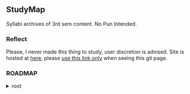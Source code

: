 ## StudyMap

Syllabi archives of 3rd sem content. No Pun Intended.

### Reflect
Please, I never made this thing  to study, user discretion is advised. Site is hosted at [here](https://hari01584.github.io/studymap/), please [use this link only](https://hari01584.github.io/studymap/) when seeing this git page.


### ROADMAP
<details><summary> root </summary><blockquote>
<details><summary> home </summary><blockquote>
me
you
everyone
</blockquote></details>

<details><summary> lib </summary><blockquote>
lib
er
ate
</blockquote></details>
</blockquote></details>
